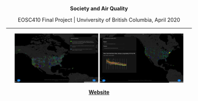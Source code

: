<p align="center">
    <strong>Society and Air Quality</strong>
</p>

<p align="center">
    EOSC410 Final Project | Unviversity of British Columbia, April 2020
</p>

<hr>

<p align="center">
    <img src="/docs/_screenshots/research-questions.png" width="45%" />
    <img src="/docs/_screenshots/epa-data-explore.png" width="45%" />
</p>

<p align="center">
  <a href="https://bobheadxi.dev/society-and-air-quality"><strong>Website</strong></a>
</p>

<br />
